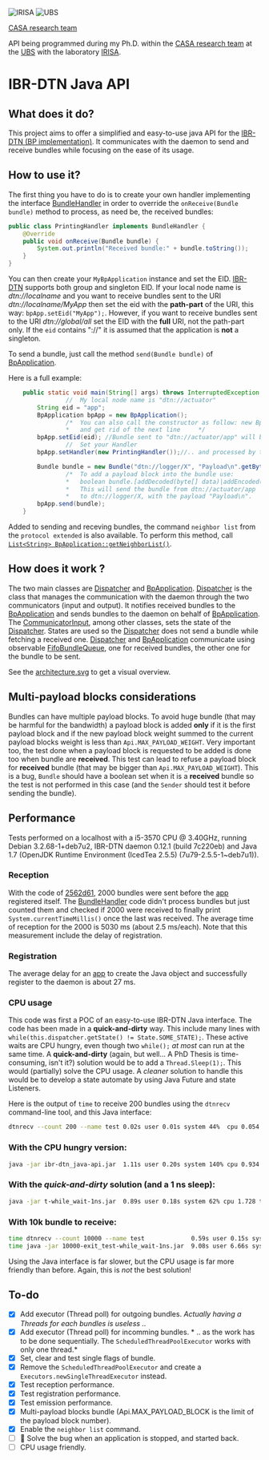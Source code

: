![IRISA](https://www.irisa.fr/sites/all/themes/irisa_theme/logo.png)
![UBS](http://www.univ-ubs.fr/images/logoUBS120x110px.jpg)

[CASA research team](http://www-casa.irisa.fr/)

API being programmed during my Ph.D. within the [CASA research team](http://www-casa.irisa.fr/) at the [UBS](http://www.univ-ubs.fr/) with the laboratory [IRISA](https://www.irisa.fr/).

IBR-DTN Java API
================

What does it do?
----------------
This project aims to offer a simplified and easy-to-use java API for the [IBR-DTN (BP implementation)](http://trac.ibr.cs.tu-bs.de/project-cm-2012-ibrdtn/). It communicates with the daemon to send and receive bundles while focusing on the ease of its usage.

How to use it?
--------------
The first thing you have to do is to create your own handler implementing the interface [BundleHandler](src/org/ibrdtnapi/BundleHandler.java) in order to override the `onReceive(Bundle bundle)` method to process, as need be, the received bundles:

```java
public class PrintingHandler implements BundleHandler {
	@Override
	public void onReceive(Bundle bundle) {
		System.out.println("Received bundle:" + bundle.toString());
	}
}
```
You can then create your `MyBpApplication` instance and set the EID. [IBR-DTN](http://trac.ibr.cs.tu-bs.de/project-cm-2012-ibrdtn/) supports both group and singleton EID. If your local node name is *dtn://localname* and you want to receive bundles sent to the URI *dtn://localname/MyApp* then set the eid with the **path-part** of the URI, this way: `bpApp.setEid("MyApp");`. However, if you want to receive bundles sent to the URI *dtn://global/all* set the EID with the **full** URI, not the path-part only. If the `eid` contains "://" it is assumed that the application is **not** a singleton.

To send a bundle, just call the method `send(Bundle bundle)` of [BpApplication](src/org/ibrdtnapi/BpApplication.java).

Here is a full example:

```java
	public static void main(String[] args) throws InterruptedException {
				//	My local node name is "dtn://actuator"
		String eid = "app";
		BpApplication bpApp = new BpApplication();
				/*	You can also call the constructor as follow: new BpApplication(eid);
				*   and get rid of the next line     */  
		bpApp.setEid(eid); //Bundle sent to "dtn://actuator/app" will be received..
				//	Set your Handler
		bpApp.setHandler(new PrintingHandler());//.. and processed by this handler.

		Bundle bundle = new Bundle("dtn://logger/X", "Payload\n".getBytes());
				/*	To add a payload block into the bundle use:
				*	boolean bundle.[addDecoded(byte[] data)|addEncoded(String data)]
				*	This will send the bundle from dtn://actuator/app
				*	to dtn://logger/X, with the payload "Payload\n".   */
		bpApp.send(bundle);
	}
```
Added to sending and receving bundles, the command `neighbor list` from the `protocol extended` is also available. To perform this method, call [`List<String> BpApplication::getNeighborList()`](src/org/ibrdtnapi/BpApplication.java#L80).

How does it work ?
------------------
The two main classes are [Dispatcher](src/org/ibrdtnapi/dispatcher/Dispatcher.java) and [BpApplication](src/org/ibrdtnapi/BpApplication.java). [Dispatcher](src/org/ibrdtnapi/dispatcher/Dispatcher.java) is the class that manages the communication with the daemon through the two communicators (input and output). It notifies received bundles to the [BpApplication](src/org/ibrdtnapi/BpApplication.java) and sends bundles to the daemon on behalf of [BpApplication](src/org/ibrdtnapi/BpApplication.java). The [CommunicatorInput](src/org/ibrdtnapi/dispatcher/CommunicatorInput.java), among other classes, sets the state of the [Dispatcher](src/org/ibrdtnapi/dispatcher/Dispatcher.java). States are used so the [Dispatcher](src/org/ibrdtnapi/dispatcher/Dispatcher.java) does not send a bundle while fetching a received one.
[Dispatcher](src/org/ibrdtnapi/dispatcher/Dispatcher.java) and [BpApplication](src/org/ibrdtnapi/BpApplication.java) communicate using observable [FifoBundleQueue](src/org/ibrdtnapi/entities/FifoBundleQueue.java), one for received bundles, the other one for the bundle to be sent.

See the [architecture.svg](imgs/architecture.svg) to get a visual overview.

## Multi-payload blocks considerations
Bundles can have multiple payload blocks. To avoid huge bundle (that may be harmful for the bandwidth) a payload block is added **only** if it is the first payload block and if the new payload block weight summed to the current payload blocks weight is less than `Api.MAX_PAYLOAD_WEIGHT`.
Very important too, the test done when a payload block is requested to be added is done too when bundle are **received**. This test can lead to refuse a payload block for **received** bundle (that may be bigger than `Api.MAX_PAYLOAD_WEIGHT`). This is a bug, `Bundle` should have a boolean set when it is a **received** bundle so the test is not performed in this case (and the `Sender` should test it before sending the bundle).

Performance
-----------
Tests performed on a localhost with a i5-3570 CPU @ 3.40GHz, running Debian 3.2.68-1+deb7u2, IBR-DTN daemon 0.12.1 (build 7c220eb) and Java 1.7 (OpenJDK Runtime Environment (IcedTea 2.5.5) (7u79-2.5.5-1~deb7u1)).

### Reception
With the code of [2562d61](https://github.com/auzias/ibrdtn-api/commit/2562d61bb35ae34c9f2d0cf1444ef93f69be1f20), 2000 bundles were sent before the  [app](src/org/ibrdtnapi/BpApplication.java) registered itself. The [BundleHandler](src/org/ibrdtnapi/BundleHandler.java) code didn't process bundles but just counted them and checked if 2000 were received to finally print `System.currentTimeMillis()` once the last was received.
The average time of reception for the 2000 is 5030 ms (about  2.5 ms/each).
Note that this measurement include the delay of registration.

### Registration
The average delay for an [app](src/org/ibrdtnapi/BpApplication.java) to create the Java object and successfully register to the daemon is about 27 ms.

### CPU usage
This code was first a POC of an easy-to-use IBR-DTN Java interface. The code has been made in a **quick-and-dirty** way. This include many lines with `while(this.dispatcher.getState() != State.SOME_STATE);`. These active waits are CPU hungry, even though two `while();` _at most_ can run at the same time.
A **quick-and-dirty** (again, but well... A PhD Thesis is time-consuming, isn't it?) solution would be to add a `Thread.Sleep(1);`. This would (partially) solve the CPU usage.
A *cleaner* solution to handle this would be to develop a state automate by using Java Future and state Listeners.

Here is the output of `time` to receive 200 bundles using the `dtnrecv` command-line tool, and this Java interface:

```bash
dtnrecv --count 200 --name test 0.02s user 0.01s system 44%  cpu 0.054 total
```
### With the CPU hungry version:

```bash
java -jar ibr-dtn_java-api.jar  1.11s user 0.20s system 140% cpu 0.934 total
```
### With the *quick-and-dirty* solution (and a 1 ns sleep):

```bash
java -jar t-while_wait-1ns.jar  0.89s user 0.18s system 62% cpu 1.728 total
```
### With 10k bundle to receive:

```bash
time dtnrecv --count 10000 --name test             0.59s user 0.15s system 24% cpu 3.097 total
time java -jar 10000-exit_test-while_wait-1ns.jar  9.08s user 6.66s system 23% cpu 1:07.43 total
```
Using the Java interface is far slower, but the CPU usage is far more friendly than before. Again, this is *not* the best solution!

To-do
-----
 - [x] Add executor (Thread poll) for outgoing bundles. *Actually having a Threads for each bundles is useless ..*
 - [x] Add executor (Thread poll) for incomming bundles. * .. as the work has to be done sequentially. The `ScheduledThreadPoolExecutor` works with only one thread.*
 - [x] Set, clear and test single flags of bundle.
 - [x] Remove the `ScheduledThreadPoolExecutor` and create a `Executors.newSingleThreadExecutor` instead.
 - [x] Test reception performance.
 - [x] Test registration performance.
 - [x] Test emission performance.
 - [x] Multi-payload blocks bundle (Api.MAX_PAYLOAD_BLOCK is the limit of the payload block number).
 - [x] Enable the `neighbor list` command.
 - [ ] :bug: Solve the bug when an application is stopped, and started back.
 - [ ] CPU usage friendly.
